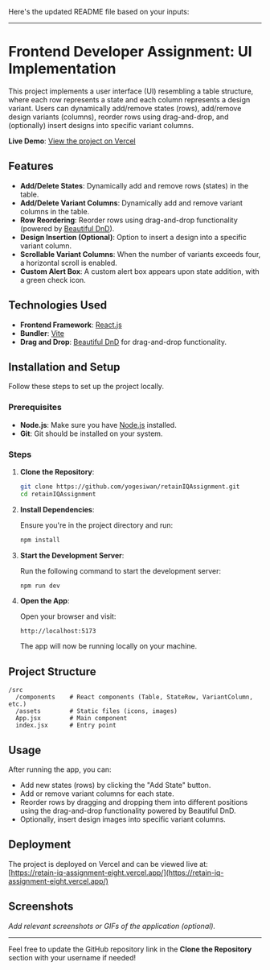 Here's the updated README file based on your inputs:

---

# Frontend Developer Assignment: UI Implementation

This project implements a user interface (UI) resembling a table structure, where each row represents a state and each column represents a design variant. Users can dynamically add/remove states (rows), add/remove design variants (columns), reorder rows using drag-and-drop, and (optionally) insert designs into specific variant columns.

**Live Demo**: [View the project on Vercel](https://retain-iq-assignment-eight.vercel.app/)

## Features

- **Add/Delete States**: Dynamically add and remove rows (states) in the table.
- **Add/Delete Variant Columns**: Dynamically add and remove variant columns in the table.
- **Row Reordering**: Reorder rows using drag-and-drop functionality (powered by [Beautiful DnD](https://github.com/atlassian/react-beautiful-dnd)).
- **Design Insertion (Optional)**: Option to insert a design into a specific variant column.
- **Scrollable Variant Columns**: When the number of variants exceeds four, a horizontal scroll is enabled.
- **Custom Alert Box**: A custom alert box appears upon state addition, with a green check icon.

## Technologies Used

- **Frontend Framework**: [React.js](https://reactjs.org/)
- **Bundler**: [Vite](https://vitejs.dev/)
- **Drag and Drop**: [Beautiful DnD](https://github.com/atlassian/react-beautiful-dnd) for drag-and-drop functionality.

## Installation and Setup

Follow these steps to set up the project locally.

### Prerequisites

- **Node.js**: Make sure you have [Node.js](https://nodejs.org/) installed.
- **Git**: Git should be installed on your system.

### Steps

1. **Clone the Repository**:

   ```bash
   git clone https://github.com/yogesiwan/retainIQAssignment.git
   cd retainIQAssignment
   ```

2. **Install Dependencies**:

   Ensure you're in the project directory and run:

   ```bash
   npm install
   ```

3. **Start the Development Server**:

   Run the following command to start the development server:

   ```bash
   npm run dev
   ```

4. **Open the App**:

   Open your browser and visit:

   ```
   http://localhost:5173
   ```

   The app will now be running locally on your machine.

## Project Structure

```
/src
  /components    # React components (Table, StateRow, VariantColumn, etc.)
  /assets        # Static files (icons, images)
  App.jsx        # Main component
  index.jsx      # Entry point
```

## Usage

After running the app, you can:

- Add new states (rows) by clicking the "Add State" button.
- Add or remove variant columns for each state.
- Reorder rows by dragging and dropping them into different positions using the drag-and-drop functionality powered by Beautiful DnD.
- Optionally, insert design images into specific variant columns.

## Deployment

The project is deployed on Vercel and can be viewed live at:  
[https://retain-iq-assignment-eight.vercel.app/](https://retain-iq-assignment-eight.vercel.app/)

## Screenshots

_Add relevant screenshots or GIFs of the application (optional)._

---

Feel free to update the GitHub repository link in the **Clone the Repository** section with your username if needed!
